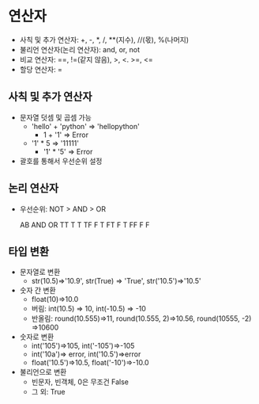 # 연산자

- 사칙 및 추가 연산자: +, -, *, /, **(지수), //(몫), %(나머지)
- 불리언 연산자(논리 연산자): and, or, not
- 비교 연산자: ==, !=(같지 않음), >, <. >=, <=
- 할당 연산자: =

## 사칙 및 추가 연산자

- 문자열 덧셈 및 곱셈 가능
  - 'hello' + 'python'  => 'hellopython'
    - 1 + '1' => Error
  - '1' * 5 => '11111'
    - '1' * '5' => Error
- 괄호를 통해서 우선순위 설정

## 논리 연산자

- 우선순위: NOT > AND > OR

  AB   AND OR
  TT	T	T
  TF	F	T
  FT	F	T
  FF	F	F

## 타입 변환

- 문자열로 변환
  - str(10.5)=>'10.9', str(True) => 'True', str('10.5')=>'10.5'
- 숫자 간 변환
  - float(10)=>10.0
  - 버림: int(10.5) => 10, int(-10.5) => -10
  - 반올림: round(10.555)=>11, round(10.555, 2)=>10.56, round(10555, -2) =>10600
- 숫자로 변환
  - int('105')=>105, int('-105')=>-105
  - int('10a')=> error, int('10.5')=>error
  - float('10.5')=>10.5, float('-10')=>-10.0
- 불리언으로 변환
  - 빈문자, 빈객체, 0은 무조건 False
  - 그 외: True

